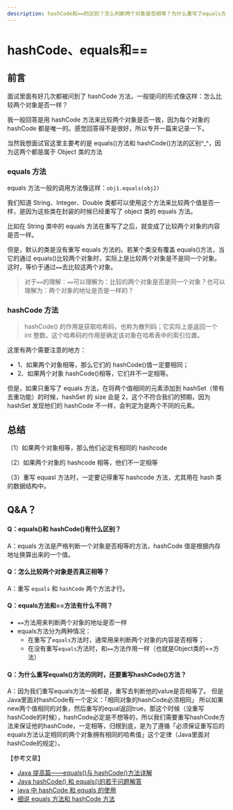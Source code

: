 ```yaml
---
description: hashCode和==的区别？怎么判断两个对象是否相等？为什么重写了equals方法还要重写hashCode方法？
---
```


# hashCode、equals和==

## 前言

面试里面有好几次都被问到了 hashCode 方法，一般提问的形式像这样：怎么比较两个对象是否一样？

我一般回答是用 hashCode 方法来比较两个对象是否一致，因为每个对象的 hashCode 都是唯一的。感觉回答得不是很好，所以专开一篇来记录一下。

当然我想面试官这里主要考的是 equals\(\)方法和 hashCode\(\)方法的区别^\_^，因为这两个都是属于 Object 类的方法

### equals 方法

equals 方法一般的调用方法像这样：`obj1.equals(obj2)`

我们知道 String、Integer、Double 类都可以使用这个方法来比较两个值是否一样，是因为这些类在封装的时候已经重写了 object 类的 equals 方法。

比如在 String 类中的 equals 方法在重写了之后，就变成了比较两个对象的内容是否一样。

但是，默认的类是没有重写 equals 方法的。若某个类没有覆盖 equals\(\)方法，当它的通过 equals\(\)比较两个对象时，实际上是比较两个对象是不是同一个对象。这时，等价于通过`==`去比较这两个对象。

> 对于`==`的理解：`==`可以理解为：比较的两个对象是否是同一个对象？也可以理解为：两个对象的地址是否是一样的？

### hashCode 方法

> hashCode\(\) 的作用是获取哈希码，也称为散列码；它实际上是返回一个 int 整数。这个哈希码的作用是确定该对象在哈希表中的索引位置。

这里有两个需要注意的地方：

* 1、如果两个对象相等，那么它们的 hashCode\(\)值一定要相同；
* 2、如果两个对象 hashCode\(\)相等，它们并不一定相等。

但是，如果只重写了 equals 方法，在将两个值相同的元素添加到 hashSet（带有去重功能）的时候，hashSet 的 size 会是 2，这个不符合我们的预期，因为 hashSet 发现他们的 hashCode 不一样，会判定为是两个不同的元素。

## 总结

（1）如果两个对象相等，那么他们必定有相同的 hashcode

（2）如果两个对象的 hashcode 相等，他们不一定相等

（3）重写 equasl 方法时，一定要记得重写 hashcode 方法，尤其用在 hash 类的数据结构中。

## Q&A？

#### Q：equals\(\)和 hashCode\(\)有什么区别？

A：equals 方法是严格判断一个对象是否相等的方法，hashCode 值是根据内存地址换算出来的一个值。

#### Q：怎么比较两个对象是否真正相等？

A：重写 `equals` 和 `hashCode` 两个方法才行。

#### Q：equals方法和==方法有什么不同？

* `==`方法用来判断两个对象的地址是否一样
* equals方法分为两种情况：
  * 在重写了`equals`方法时，通常用来判断两个对象的内容是否相等；
  * 在没有重写`equals`方法时，和`==`方法作用一样（也就是Object类的==方法）

#### Q：为什么重写equals\(\)方法的同时，还要重写hashCode\(\)方法？

A：因为我们重写equals方法一般都是，重写去判断他的value是否相等了。 但是Java里面对hashCode有一个定义：「相同对象的hashCode必须相同」 所以如果new两个值相同的对象，然后重写的equal返回true，那这个时候（没重写hashCode的时候），hashCode必定是不想等的，所以我们需要重写hashCode方法来保证他的hashCode，一定相等，归根到底，是为了遵循「必须保证重写后的equals方法认定相同的两个对象拥有相同的哈希值」这个定律（Java里面对hashCode的规定）。

【参考文章】

* [Java 提高篇——equals\(\)与 hashCode\(\)方法详解](https://www.cnblogs.com/qian123/p/5703507.html)
* [Java hashCode\(\) 和 equals\(\)的若干问题解答](https://www.cnblogs.com/skywang12345/p/3324958.html)
* [java 中 hashCode 和 equals 的使用](https://www.jianshu.com/p/7557b98e785d)
* [细说 equals 方法和 hashCode 方法](https://juejin.im/post/5a17edd9f265da4310481269)


